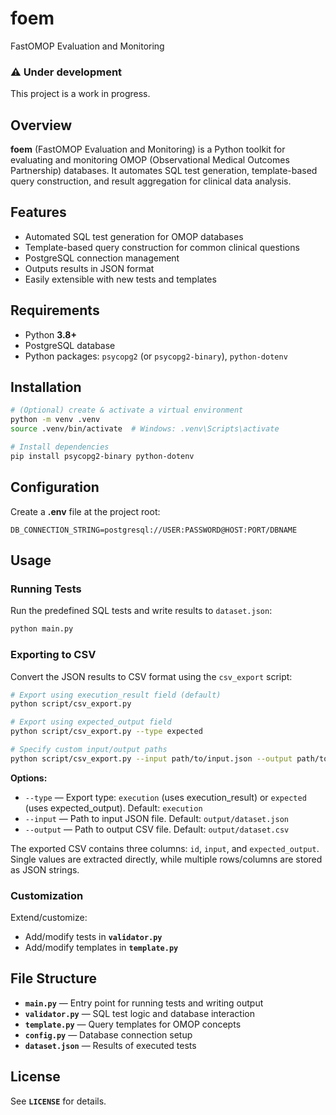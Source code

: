 # foem
FastOMOP Evaluation and Monitoring

### ⚠️ Under development
This project is a work in progress.

## Overview
**foem** (FastOMOP Evaluation and Monitoring) is a Python toolkit for evaluating and monitoring OMOP (Observational Medical Outcomes Partnership) databases. It automates SQL test generation, template-based query construction, and result aggregation for clinical data analysis.

## Features
- Automated SQL test generation for OMOP databases
- Template-based query construction for common clinical questions
- PostgreSQL connection management
- Outputs results in JSON format
- Easily extensible with new tests and templates

## Requirements
- Python **3.8+**
- PostgreSQL database
- Python packages: `psycopg2` (or `psycopg2-binary`), `python-dotenv`

## Installation
```bash
# (Optional) create & activate a virtual environment
python -m venv .venv
source .venv/bin/activate  # Windows: .venv\Scripts\activate

# Install dependencies
pip install psycopg2-binary python-dotenv
```

## Configuration
Create a **.env** file at the project root:
```env
DB_CONNECTION_STRING=postgresql://USER:PASSWORD@HOST:PORT/DBNAME
```

## Usage

### Running Tests
Run the predefined SQL tests and write results to `dataset.json`:
```bash
python main.py
```

### Exporting to CSV
Convert the JSON results to CSV format using the `csv_export` script:

```bash
# Export using execution_result field (default)
python script/csv_export.py

# Export using expected_output field
python script/csv_export.py --type expected

# Specify custom input/output paths
python script/csv_export.py --input path/to/input.json --output path/to/output.csv
```

**Options:**
- `--type` — Export type: `execution` (uses execution_result) or `expected` (uses expected_output). Default: `execution`
- `--input` — Path to input JSON file. Default: `output/dataset.json`
- `--output` — Path to output CSV file. Default: `output/dataset.csv`

The exported CSV contains three columns: `id`, `input`, and `expected_output`. Single values are extracted directly, while multiple rows/columns are stored as JSON strings.

### Customization
Extend/customize:
- Add/modify tests in **`validator.py`**
- Add/modify templates in **`template.py`**

## File Structure
- **`main.py`** — Entry point for running tests and writing output
- **`validator.py`** — SQL test logic and database interaction
- **`template.py`** — Query templates for OMOP concepts
- **`config.py`** — Database connection setup
- **`dataset.json`** — Results of executed tests

## License
See **`LICENSE`** for details.